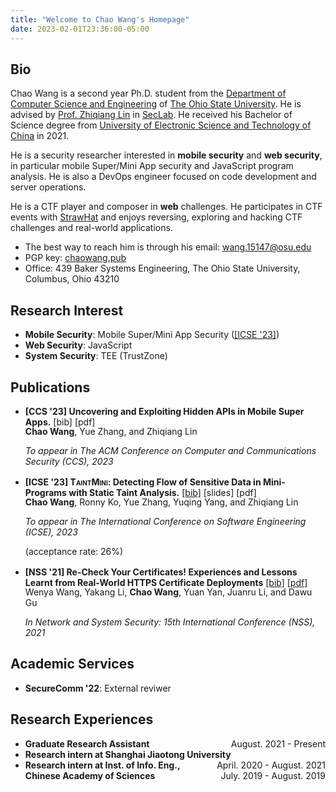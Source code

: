 ```yaml
---
title: "Welcome to Chao Wang's Homepage"
date: 2023-02-01T23:36:00-05:00
---
```


## Bio

Chao Wang is a second year Ph.D. student from the [Department of Computer Science and Engineering](https://cse.osu.edu) of [The Ohio State University](https://osu.edu). He is advised by [Prof. Zhiqiang Lin](https://web.cse.ohio-state.edu/~lin.3021/) in [SecLab](https://go.osu.edu/seclab). He received his Bachelor of Science degree from [University of Electronic Science and Technology of China](https://en.uestc.edu.cn/) in 2021.

He is a security researcher interested in **mobile security** and **web security**, in particular mobile Super/Mini App security and JavaScript program analysis. He is also a DevOps engineer focused on code development and server operations.

He is a CTF player and composer in **web** challenges. He participates in CTF events with [StrawHat](https://strawhat.team/) and enjoys reversing, exploring and hacking CTF challenges and real-world applications.


* The best way to reach him is through his email: [wang.15147@osu.edu](mailto:wang.15147@osu.edu)
* PGP key: [chaowang.pub](chaowang.pub)
* Office: 439 Baker Systems Engineering, The Ohio State University, Columbus, Ohio 43210



## Research Interest

* **Mobile Security**: Mobile Super/Mini App Security ([[ICSE \'23]]())
* **Web Security**: JavaScript
* **System Security**: TEE (TrustZone)


## Publications
* **[CCS \'23] Uncovering and Exploiting Hidden APIs in Mobile Super Apps.** [bib] [pdf]
	
	<p style="margin-bottom: 0rem; margin-top: -1rem;"><strong>Chao Wang</strong>, Yue Zhang, and Zhiqiang Lin</p>

	<p style="margin-bottom: 1rem;"><i>To appear in The ACM Conference on Computer and Communications Security (CCS), 2023</i></p>


* **[ICSE \'23] <text style="font-variant-caps: small-caps;">TaintMini</text>: Detecting Flow of Sensitive Data in Mini-Programs with Static Taint Analysis.** [\[bib\]](bibliographies/icse23.bib) [slides] [pdf]
	
	<p style="margin-bottom: 0rem; margin-top: -1rem;"><strong>Chao Wang</strong>, Ronny Ko, Yue Zhang, Yuqing Yang, and Zhiqiang Lin</p>

	<p style="margin-bottom: 0rem;"><i>To appear in The International Conference on Software Engineering (ICSE), 2023</i></p>

	<p style="margin-bottom: 1rem;">(acceptance rate: 26%)</p>


* **[NSS \'21] Re-Check Your Certificates! Experiences and Lessons Learnt from Real-World HTTPS Certificate Deployments** [\[bib\]](bibliographies/nss21.bib) [\[pdf\]](publications/nss21.pdf)
	
	<p style="margin-bottom: 0rem; margin-top: -1rem;">Wenya Wang, Yakang Li, <strong>Chao Wang</strong>, Yuan Yan, Juanru Li, and Dawu Gu</p>

	*In Network and System Security: 15th International Conference (NSS), 2021*


## Academic Services


* **SecureComm \'22**: External reviwer



## Research Experiences

* **Graduate Research Assistant** <span style="float:right;">August. 2021 - Present</span>
* **Research intern at Shanghai Jiaotong University** <span style="float:right;">April. 2020 - August. 2021</span>
* **Research intern at Inst. of Info. Eng., Chinese Academy of Sciences** <span style="float:right;">July. 2019 - August. 2019</span>


